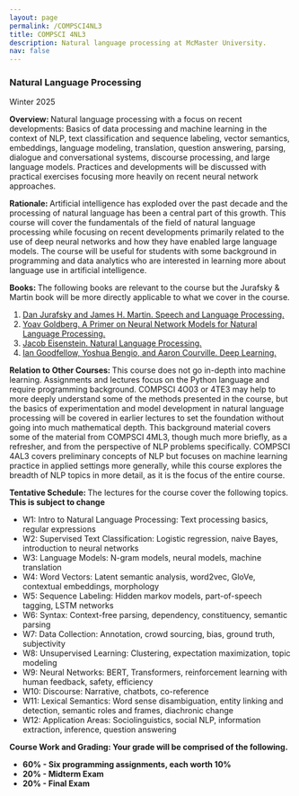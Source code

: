 ```yaml
---
layout: page
permalink: /COMPSCI4NL3
title: COMPSCI 4NL3
description: Natural language processing at McMaster University.
nav: false
---
```


<h3>Natural Language Processing</h3>
Winter 2025

<p><b>Overview: </b> Natural language processing with a focus on recent developments: Basics of data processing and machine learning in the context of NLP, text classification and sequence labeling, vector semantics, embeddings, language modeling, translation, question answering, parsing, dialogue and conversational systems, discourse processing, and large language models. Practices and developments will be discussed with practical exercises focusing more heavily on recent neural network approaches.</p>

<p><b>Rationale: </b> Artificial intelligence has exploded over the past decade and the processing of natural language has been a central part of this growth. This course will cover the fundamentals of the field of natural language processing while focusing on recent developments primarily related to the use of deep neural networks and how they have enabled large language models. The course will be useful for students with some background in programming and data analytics who are interested in learning more about language use in artificial intelligence.<p>

<p><b>Books: </b> The following books are relevant to the course but the Jurafsky &amp; Martin book will be more directly applicable to what we cover in the course.
<ol>
<li><a href="https://web.stanford.edu/~jurafsky/slp3/">Dan Jurafsky and James H. Martin. Speech and Language Processing.</a></li>
<li><a href="https://arxiv.org/pdf/1510.00726">Yoav Goldberg. A Primer on Neural Network Models for Natural Language Processing.</a></li>
<li><a href="https://csunibo.github.io/natural-language-processing/books/eisenstein-natural-language-processing.pdf">Jacob Eisenstein. Natural Language Processing.</a></li>
<li><a href="https://www.deeplearningbook.org/">Ian Goodfellow, Yoshua Bengio, and Aaron Courville. Deep Learning.</a></li>
</ol>

<p><b>Relation to Other Courses: </b> This course does not go in-depth into machine learning. Assignments and lectures focus on the Python language and require programming background. COMPSCI 4O03 or 4TE3 may help to more deeply understand some of the methods presented in the course, but the basics of experimentation and model development in natural language processing will be covered in earlier lectures to set the foundation without going into much mathematical depth. This background material covers some of the material from COMPSCI 4ML3, though much more briefly, as a refresher, and from the perspective of NLP problems specifically. COMPSCI 4AL3 covers preliminary concepts of NLP but focuses on machine learning practice in applied settings more generally, while this course explores the breadth of NLP topics in more detail, as it is the focus of the entire course.</p>

<p><b>Tentative Schedule: </b> The lectures for the course cover the following topics. <b> This is subject to change </b></p>
<ul>
<li>W1: Intro to Natural Language Processing: Text processing basics, regular expressions</li>
<li>W2: Supervised Text Classification: Logistic regression, naive Bayes, introduction to neural networks</li>
<li>W3: Language Models: N-gram models, neural models, machine translation</li>
<li>W4: Word Vectors: Latent semantic analysis, word2vec, GloVe, contextual embeddings, morphology</li>
<li>W5: Sequence Labeling: Hidden markov models, part-of-speech tagging, LSTM networks</li>
<li>W6: Syntax: Context-free parsing, dependency, constituency, semantic parsing</li>
<li>W7: Data Collection: Annotation, crowd sourcing, bias, ground truth, subjectivity</li>
<li>W8: Unsupervised Learning: Clustering, expectation maximization, topic modeling</li>
<li>W9: Neural Networks: BERT, Transformers, reinforcement learning with human feedback, safety, efficiency</li>
<li>W10: Discourse: Narrative, chatbots, co-reference</li>
<li>W11: Lexical Semantics: Word sense disambiguation, entity linking and detection, semantic roles and frames, diachronic change</li>
<li>W12: Application Areas: Sociolinguistics, social NLP, information extraction, inference, question answering</li>
</ul>

<p><b>Course Work and Grading: <b> Your grade will be comprised of the following.</p>
<ul>
<li>60% - Six programming assignments, each worth 10%</li>
<li>20% - Midterm Exam</li>
<li>20% - Final Exam</li>
</ul>